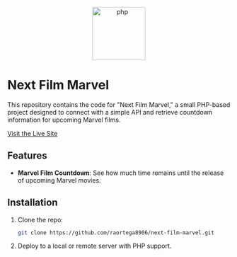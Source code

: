 <p align="center">
  <a href="https://www.php.net/" target="_blank">
    <img src="https://cdn.jsdelivr.net/gh/devicons/devicon/icons/php/php-original.svg" alt="php" width="120"/>
  </a>
</p>

# Next Film Marvel

This repository contains the code for "Next Film Marvel," a small PHP-based project designed to connect with a simple API and retrieve countdown information for upcoming Marvel films.

[Visit the Live Site](https://nextfilmsmarvel.wpcache.es/)

## Features
- **Marvel Film Countdown**: See how much time remains until the release of upcoming Marvel movies.

## Installation
1. Clone the repo:
   ```bash
   git clone https://github.com/raortega8906/next-film-marvel.git
   ```
2. Deploy to a local or remote server with PHP support.
